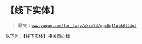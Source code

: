 # 【线下实体】

> 原文：[`www.yuque.com/for_lazy/xkrm14/gqx8q11obk6l44gt`](https://www.yuque.com/for_lazy/xkrm14/gqx8q11obk6l44gt)

以下为：【线下实体】相关风向标 


